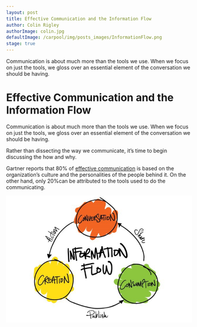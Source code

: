 ```yaml
---
layout: post
title: Effective Communication and the Information Flow
author: Colin Rigley
authorImage: colin.jpg
defaultImage: /carpool/img/posts_images/InformationFlow.png
stage: true
---
```

Communication is about much more than the tools we use. When we focus on just the tools, we gloss over an essential element of the conversation we should be having.

<!--more-->

# Effective Communication and the Information Flow

Communication is about much more than the tools we use. When we focus on just the tools, we gloss over an essential element of the conversation we should be having.

Rather than dissecting the way we communicate, it’s time to begin discussing the how and why.

Gartner reports that 80% of [effective communication](http://www.gartner.com/newsroom/id/2319215 "The Flow of Information") is based on the organization’s culture and the personalities of the people behind it. On the other hand, only 20%can be attributed to the tools used to do the communicating.

![alt text](/carpool/img/posts_images/InformationFlow2.jpeg "Information Flow")
